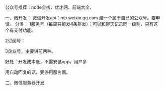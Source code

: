 公众号推荐：node全栈、优才网、前端大全、

一、微开发：
微信开发api：mp.weixin.qq.com
建一个属于自己的公众号。要申请。
分类：
1服务号（每周只能发4条群发）：可以和聊天记录同一级别，只有这个有支付功能。

2订阅号：

3企业号，主要讲前两种。

好处：开发成本低，不需安装app，用户多


用自动回复的话，要停用服务器。

二、微信服务器开发
